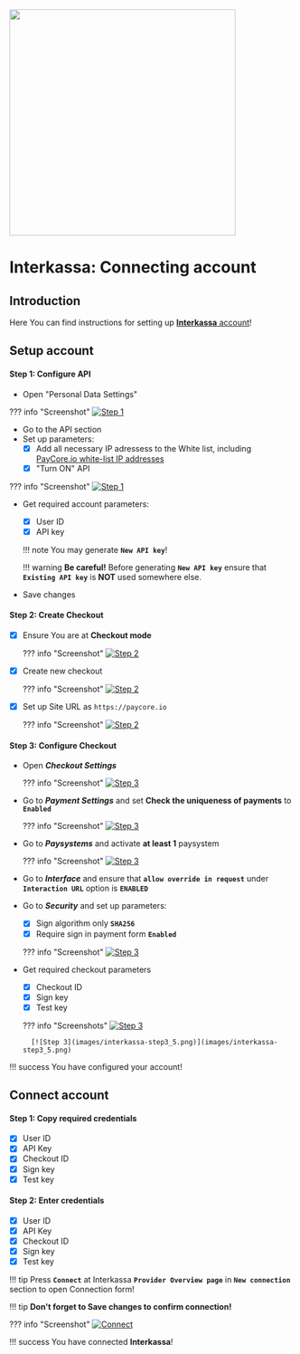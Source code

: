 <img src="https://static.openfintech.io/payment_providers/interkassa/logo.svg?w=400" width="400px" >

# Interkassa: Connecting account

## Introduction

Here You can find  instructions for setting up <a href="https://www.interkassa.com" target="_blank" rel="noopener">**Interkassa** account</a>!


## Setup account

#### Step 1: Configure API 
- Open "Personal Data Settings"

??? info "Screenshot"
    [![Step 1](images/interkassa-step1.png)](images/interkassa-step1.png)

- Go to the API section
- Set up parameters:
    - [x] Add all necessary IP adressess to the White list, including  [PayСore.io white-list IP addresses](/ips/#white-list-ip-addresses)
    - [x] "Turn ON" API

??? info "Screenshot"
    [![Step 1](images/interkassa-step1_1.png)](images/interkassa-step1_1.png)


 - Get required account parameters:   
   
    - [x] User ID
    - [x] API key 

    !!! note
        You may generate **```New API key```**!
    
    !!! warning
        **Be careful!** Before generating **```New API key```** ensure that **```Existing API key```** is **NOT** used somewhere else.

- Save changes
#### Step 2: Create Checkout

- [x] Ensure You are at **Checkout mode**
    
    ??? info "Screenshot"
        [![Step 2](images/interkassa-step2.png)](images/interkassa-step2.png)

- [x] Create new checkout
    
    ??? info "Screenshot"
        [![Step 2](images/interkassa-step2_1.png)](images/interkassa-step2_1.png)

- [x] Set up  Site URL as ```https://paycore.io```
      
    ??? info "Screenshot"
        [![Step 2](images/interkassa-step2_2.png)](images/interkassa-step2_2.png)

#### Step 3: Configure Checkout

- Open **_Checkout Settings_**

    ??? info "Screenshot"
        [![Step 3](images/interkassa-step3_1.png)](images/interkassa-step3_1.png)

- Go to **_Payment Settings_** and set **Check the uniqueness of payments** to **```Enabled```**
   
    ??? info "Screenshot"
        [![Step 3](images/interkassa-step3_2_1.png)](images/interkassa-step3_2_1.png)

- Go to **_Paysystems_** and activate **at least 1** paysystem

    ??? info "Screenshot"
        [![Step 3](images/interkassa-step3_2.png)](images/interkassa-step3_2.png)

- Go to  **_Interface_** and ensure that  **```allow override in request```** under **```Interaction URL```** option is **```ENABLED```**

- Go to **_Security_** and set up parameters:
    - [x] Sign algorithm only **```SHA256```**
    - [x] Require sign in payment form  **```Enabled```**

    ??? info "Screenshot"
        [![Step 3](images/interkassa-step3_3.png)](images/interkassa-step3_3.png)

- Get required checkout parameters
    
    - [x] Checkout ID
    - [x] Sign key
    - [x] Test key

    ??? info "Screenshots"
        [![Step 3](images/interkassa-step3_4.png)](images/interkassa-step3_4.png)
        
        [![Step 3](images/interkassa-step3_5.png)](images/interkassa-step3_5.png)

!!! success
    You have configured your account!
    
## Connect account

#### Step 1: Copy required credentials

- [x] User ID
- [x] API Key
- [x] Checkout ID
- [x] Sign key
- [x] Test key

#### Step 2: Enter credentials

- [x] User ID
- [x] API Key
- [x] Checkout ID
- [x] Sign key
- [x] Test key

!!! tip
    Press **```Connect```** at Interkassa **```Provider Overview page```** in **```New connection```** section to open Connection form!

!!! tip
    **Don't forget to Save changes to confirm connection!**

??? info "Screenshot"
    [![Connect](images/interkassa-step_connect.png)](images/interkassa-step_connect.png)


!!! success
    You have connected **Interkassa**!